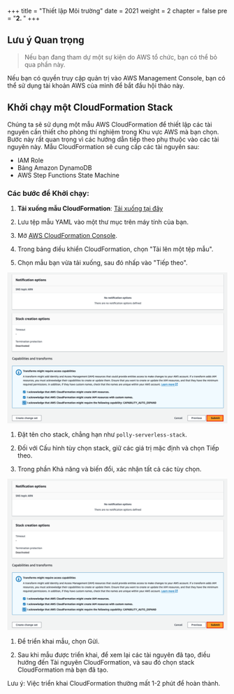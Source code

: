 +++
title = "Thiết lập Môi trường"
date = 2021
weight = 2
chapter = false
pre = "<b>2. </b>"
+++

## Lưu ý Quan trọng
> Nếu bạn đang tham dự một sự kiện do AWS tổ chức, bạn có thể bỏ qua phần này.

Nếu bạn có quyền truy cập quản trị vào AWS Management Console, bạn có thể sử dụng tài khoản AWS của mình để bắt đầu hội thảo này.

## Khởi chạy một CloudFormation Stack

Chúng ta sẽ sử dụng một mẫu AWS CloudFormation để thiết lập các tài nguyên cần thiết cho phòng thí nghiệm trong Khu vực AWS mà bạn chọn. Bước này rất quan trọng vì các hướng dẫn tiếp theo phụ thuộc vào các tài nguyên này. Mẫu CloudFormation sẽ cung cấp các tài nguyên sau:

- IAM Role
- Bảng Amazon DynamoDB
- AWS Step Functions State Machine

### Các bước để Khởi chạy:

1. **Tải xuống mẫu CloudFormation**: [Tải xuống tại đây](https://static.us-east-1.prod.workshops.aws/public/2b2654d0-25fc-498c-9d95-069507fc0346/static/template/workshop-stack.yaml)

2. Lưu tệp mẫu YAML vào một thư mục trên máy tính của bạn.

3. Mở [AWS CloudFormation Console](https://console.aws.amazon.com/cloudformation/).

4. Trong bảng điều khiển CloudFormation, chọn "Tải lên một tệp mẫu".

5. Chọn mẫu bạn vừa tải xuống, sau đó nhấp vào "Tiếp theo".

![CloudFaormaation](./images/own-account-iam.png)

1. Đặt tên cho stack, chẳng hạn như `polly-serverless-stack`.

2. Đối với Cấu hình tùy chọn stack, giữ các giá trị mặc định và chọn Tiếp theo.

3. Trong phần Khả năng và biến đổi, xác nhận tất cả các tùy chọn.

![CloudFormation IAM Acknowledgement](./images/own-account-iam.png)

1. Để triển khai mẫu, chọn Gửi.

2.  Sau khi mẫu được triển khai, để xem lại các tài nguyên đã tạo, điều hướng đến Tài nguyên CloudFormation, và sau đó chọn stack CloudFormation mà bạn đã tạo.

Lưu ý: Việc triển khai CloudFormation thường mất 1-2 phút để hoàn thành.
